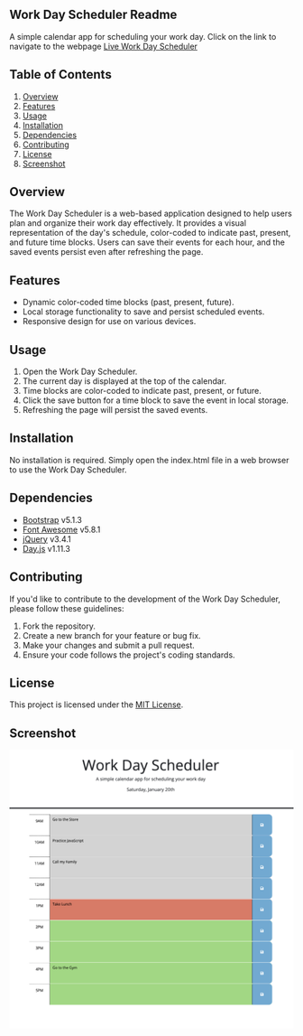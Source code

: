 ## Work Day Scheduler Readme

A simple calendar app for scheduling your work day. Click on the link to navigate to the webpage
[Live Work Day Scheduler](https://andersonasprilla.github.io/Work-Day-Scheduler/)

## Table of Contents

1. [Overview](#overview)
2. [Features](#features)
3. [Usage](#usage)
4. [Installation](#installation)
5. [Dependencies](#dependencies)
6. [Contributing](#contributing)
7. [License](#license)
8. [Screenshot](#Screenshot)

## Overview

The Work Day Scheduler is a web-based application designed to help users plan and organize their work day effectively. It provides a visual representation of the day's schedule, color-coded to indicate past, present, and future time blocks. Users can save their events for each hour, and the saved events persist even after refreshing the page.

## Features

- Dynamic color-coded time blocks (past, present, future).
- Local storage functionality to save and persist scheduled events.
- Responsive design for use on various devices.

## Usage

1. Open the Work Day Scheduler.
2. The current day is displayed at the top of the calendar.
3. Time blocks are color-coded to indicate past, present, or future.
4. Click the save button for a time block to save the event in local storage.
5. Refreshing the page will persist the saved events.

## Installation

No installation is required. Simply open the index.html file in a web browser to use the Work Day Scheduler.

## Dependencies

- [Bootstrap](https://getbootstrap.com/) v5.1.3
- [Font Awesome](https://fontawesome.com/) v5.8.1
- [jQuery](https://jquery.com/) v3.4.1
- [Day.js](https://day.js.org/) v1.11.3

## Contributing

If you'd like to contribute to the development of the Work Day Scheduler, please follow these guidelines:
1. Fork the repository.
2. Create a new branch for your feature or bug fix.
3. Make your changes and submit a pull request.
4. Ensure your code follows the project's coding standards.

## License

This project is licensed under the [MIT License](LICENSE).

## Screenshot

![Badges](./challenge5%20img.png)